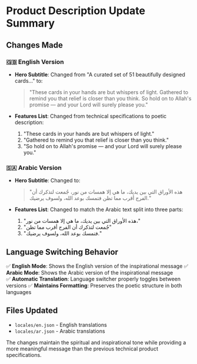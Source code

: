 # Product Description Update Summary

## Changes Made

### 🇬🇧 English Version
- **Hero Subtitle**: Changed from "A curated set of 51 beautifully designed cards..." to:
  > "These cards in your hands are but whispers of light. Gathered to remind you that relief is closer than you think. So hold on to Allah's promise — and your Lord will surely please you."

- **Features List**: Changed from technical specifications to poetic description:
  1. "These cards in your hands are but whispers of light."
  2. "Gathered to remind you that relief is closer than you think."  
  3. "So hold on to Allah's promise — and your Lord will surely please you."

### 🇸🇦 Arabic Version
- **Hero Subtitle**: Changed to:
  > "هذه الأوراق التي بين يديك، ما هي إلا همسات من نور، جُمعت لتذكرك أن الفرج أقرب مما تظن فتمسك بوعد الله، ولسوف يرضيك."

- **Features List**: Changed to match the Arabic text split into three parts:
  1. "هذه الأوراق التي بين يديك، ما هي إلا همسات من نور،"
  2. "جُمعت لتذكرك أن الفرج أقرب مما تظن"  
  3. "فتمسك بوعد الله، ولسوف يرضيك."

## Language Switching Behavior

✅ **English Mode**: Shows the English version of the inspirational message
✅ **Arabic Mode**: Shows the Arabic version of the inspirational message  
✅ **Automatic Translation**: Language switcher properly toggles between versions
✅ **Maintains Formatting**: Preserves the poetic structure in both languages

## Files Updated
- `locales/en.json` - English translations
- `locales/ar.json` - Arabic translations

The changes maintain the spiritual and inspirational tone while providing a more meaningful message than the previous technical product specifications.